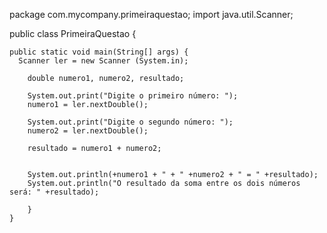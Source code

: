 package com.mycompany.primeiraquestao;
import java.util.Scanner;

public class PrimeiraQuestao {

    public static void main(String[] args) {
      Scanner ler = new Scanner (System.in);
        
        double numero1, numero2, resultado;
        
        System.out.print("Digite o primeiro número: ");
        numero1 = ler.nextDouble();
        
        System.out.print("Digite o segundo número: ");
        numero2 = ler.nextDouble();
        
        resultado = numero1 + numero2;
        
        
        System.out.println(+numero1 + " + " +numero2 + " = " +resultado);
        System.out.println("O resultado da soma entre os dois números será: " +resultado);
        
        }
    }
